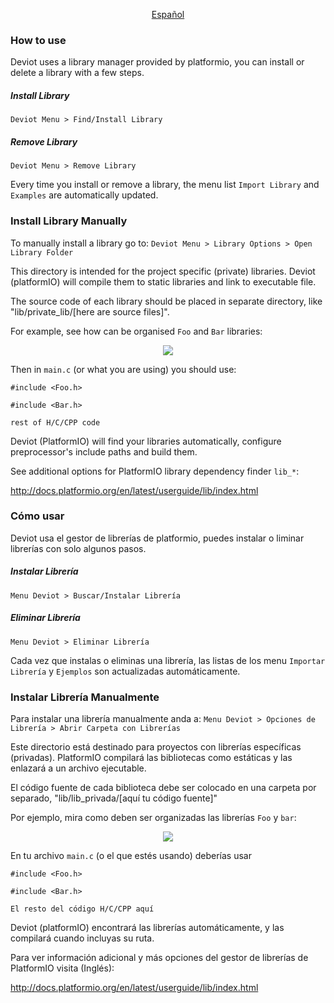 <p align="center">
    <a href="#c%C3%B3mo-usar">Español</a>
</p>

### How to use

Deviot uses a library manager provided by platformio, you can install or delete a library with a few steps.

##### Install Library
`Deviot Menu > Find/Install Library`

##### Remove Library
`Deviot Menu > Remove Library`

Every time you install or remove a library, the menu list `Import Library` and `Examples` are automatically updated.

### Install Library Manually

To manually install a library go to: `Deviot Menu > Library Options > Open Library Folder`

This directory is intended for the project specific (private) libraries.
Deviot (platformIO) will compile them to static libraries and link to executable file.

The source code of each library should be placed in separate directory, like
"lib/private_lib/[here are source files]".

For example, see how can be organised `Foo` and `Bar` libraries:

<p align="center">
    <img src="https://github.com/gepd/Deviot/blob/master/docs/private_library.png?raw=true">
</p>

Then in `main.c` (or what you are using) you should use:

`#include <Foo.h>`

`#include <Bar.h>`

`rest of H/C/CPP code`

Deviot (PlatformIO) will find your libraries automatically, configure preprocessor's
include paths and build them.

See additional options for PlatformIO library dependency finder `lib_*`:

http://docs.platformio.org/en/latest/userguide/lib/index.html

### Cómo usar

Deviot usa el gestor de librerías de platformio, puedes instalar o liminar librerías con solo algunos pasos.

##### Instalar Librería
`Menu Deviot > Buscar/Instalar Librería`

##### Eliminar Librería
`Menu Deviot > Eliminar Librería`

Cada vez que instalas o eliminas una librería, las listas de los menu `Importar Librería` y `Ejemplos` son actualizadas automáticamente.

### Instalar Librería Manualmente

Para instalar una librería manualmente anda a: `Menu Deviot > Opciones de Librería > Abrir Carpeta con Librerías`

Este directorio está destinado para proyectos con librerías específicas (privadas).
PlatformIO compilará las bibliotecas como estáticas y las enlazará a un archivo ejecutable.

El código fuente de cada biblioteca debe ser colocado en una carpeta por separado, "lib/lib_privada/[aquí tu código fuente]"

Por ejemplo, mira como deben ser organizadas las librerías `Foo` y `bar`:

<p align="center">
    <img src="https://github.com/gepd/Deviot/blob/master/docs/private_library.png?raw=true">
</p>

En tu archivo `main.c` (o el que estés usando) deberías usar

`#include <Foo.h>`

`#include <Bar.h>`

`El resto del código H/C/CPP aquí`

Deviot (platformIO) encontrará las librerías automáticamente, y las compilará cuando incluyas su ruta.

Para ver información adicional y más opciones del gestor de librerías de PlatformIO visita (Inglés):

http://docs.platformio.org/en/latest/userguide/lib/index.html
